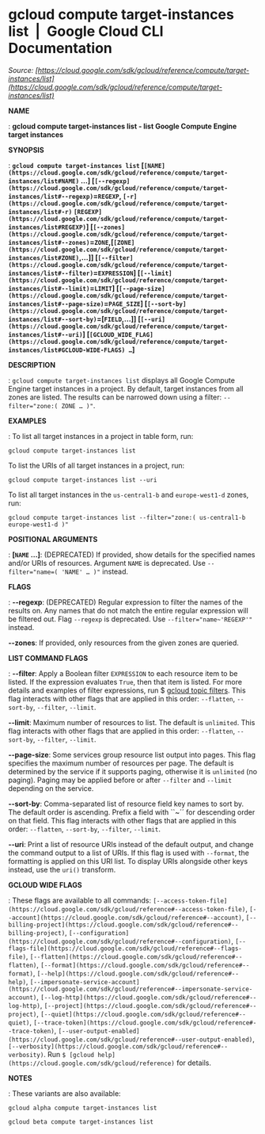 # gcloud compute target-instances list  |  Google Cloud CLI Documentation

*Source: [https://cloud.google.com/sdk/gcloud/reference/compute/target-instances/list](https://cloud.google.com/sdk/gcloud/reference/compute/target-instances/list)*

**NAME**

: **gcloud compute target-instances list - list Google Compute Engine target instances**

**SYNOPSIS**

: **`gcloud compute target-instances list` [`[NAME](https://cloud.google.com/sdk/gcloud/reference/compute/target-instances/list#NAME)` …] [`[--regexp](https://cloud.google.com/sdk/gcloud/reference/compute/target-instances/list#--regexp)`=`REGEXP`, `[-r](https://cloud.google.com/sdk/gcloud/reference/compute/target-instances/list#-r)` `[REGEXP](https://cloud.google.com/sdk/gcloud/reference/compute/target-instances/list#REGEXP)`] [`[--zones](https://cloud.google.com/sdk/gcloud/reference/compute/target-instances/list#--zones)`=`ZONE`,[`[ZONE](https://cloud.google.com/sdk/gcloud/reference/compute/target-instances/list#ZONE)`,…]] [`[--filter](https://cloud.google.com/sdk/gcloud/reference/compute/target-instances/list#--filter)`=`EXPRESSION`] [`[--limit](https://cloud.google.com/sdk/gcloud/reference/compute/target-instances/list#--limit)`=`LIMIT`] [`[--page-size](https://cloud.google.com/sdk/gcloud/reference/compute/target-instances/list#--page-size)`=`PAGE_SIZE`] [`[--sort-by](https://cloud.google.com/sdk/gcloud/reference/compute/target-instances/list#--sort-by)`=[`FIELD`,…]] [`[--uri](https://cloud.google.com/sdk/gcloud/reference/compute/target-instances/list#--uri)`] [`[GCLOUD_WIDE_FLAG](https://cloud.google.com/sdk/gcloud/reference/compute/target-instances/list#GCLOUD-WIDE-FLAGS) …`]**

**DESCRIPTION**

: `gcloud compute target-instances list` displays all Google Compute
Engine target instances in a project.
By default, target instances from all zones are listed. The results can be
narrowed down using a filter: `--filter="zone:( ZONE … )"`.

**EXAMPLES**

: To list all target instances in a project in table form, run:

```
gcloud compute target-instances list
```

To list the URIs of all target instances in a project, run:

```
gcloud compute target-instances list --uri
```

To list all target instances in the
``us-central1-b`` and
``europe-west1-d`` zones, run:

```
gcloud compute target-instances list --filter="zone:( us-central1-b europe-west1-d )"
```

**POSITIONAL ARGUMENTS**

: **[`NAME` …]**:
(DEPRECATED) If provided, show details for the specified names and/or URIs of
resources.
Argument `NAME` is deprecated. Use `--filter="name=( 'NAME'
… )"` instead.

**FLAGS**

: **--regexp**:
(DEPRECATED) Regular expression to filter the names of the results on. Any names
that do not match the entire regular expression will be filtered out.
Flag `--regexp` is deprecated. Use
`--filter="name~'REGEXP'"` instead.

**--zones**:
If provided, only resources from the given zones are queried.

**LIST COMMAND FLAGS**

: **--filter**:
Apply a Boolean filter `EXPRESSION` to each resource item
to be listed. If the expression evaluates `True`, then that item is
listed. For more details and examples of filter expressions, run $ [gcloud topic filters](https://cloud.google.com/sdk/gcloud/reference/topic/filters). This flag
interacts with other flags that are applied in this order:
`--flatten`, `--sort-by`, `--filter`,
`--limit`.

**--limit**:
Maximum number of resources to list. The default is `unlimited`. This
flag interacts with other flags that are applied in this order:
`--flatten`, `--sort-by`, `--filter`,
`--limit`.

**--page-size**:
Some services group resource list output into pages. This flag specifies the
maximum number of resources per page. The default is determined by the service
if it supports paging, otherwise it is `unlimited` (no paging).
Paging may be applied before or after `--filter` and
`--limit` depending on the service.

**--sort-by**:
Comma-separated list of resource field key names to sort by. The default order
is ascending. Prefix a field with ``~´´ for descending order on that
field. This flag interacts with other flags that are applied in this order:
`--flatten`, `--sort-by`, `--filter`,
`--limit`.

**--uri**:
Print a list of resource URIs instead of the default output, and change the
command output to a list of URIs. If this flag is used with
`--format`, the formatting is applied on this URI list. To display
URIs alongside other keys instead, use the `uri()` transform.

**GCLOUD WIDE FLAGS**

: These flags are available to all commands: `[--access-token-file](https://cloud.google.com/sdk/gcloud/reference#--access-token-file)`,
`[--account](https://cloud.google.com/sdk/gcloud/reference#--account)`, `[--billing-project](https://cloud.google.com/sdk/gcloud/reference#--billing-project)`,
`[--configuration](https://cloud.google.com/sdk/gcloud/reference#--configuration)`,
`[--flags-file](https://cloud.google.com/sdk/gcloud/reference#--flags-file)`,
`[--flatten](https://cloud.google.com/sdk/gcloud/reference#--flatten)`, `[--format](https://cloud.google.com/sdk/gcloud/reference#--format)`, `[--help](https://cloud.google.com/sdk/gcloud/reference#--help)`, `[--impersonate-service-account](https://cloud.google.com/sdk/gcloud/reference#--impersonate-service-account)`,
`[--log-http](https://cloud.google.com/sdk/gcloud/reference#--log-http)`,
`[--project](https://cloud.google.com/sdk/gcloud/reference#--project)`, `[--quiet](https://cloud.google.com/sdk/gcloud/reference#--quiet)`, `[--trace-token](https://cloud.google.com/sdk/gcloud/reference#--trace-token)`, `[--user-output-enabled](https://cloud.google.com/sdk/gcloud/reference#--user-output-enabled)`,
`[--verbosity](https://cloud.google.com/sdk/gcloud/reference#--verbosity)`.
Run `$ [gcloud help](https://cloud.google.com/sdk/gcloud/reference)` for details.

**NOTES**

: These variants are also available:

```
gcloud alpha compute target-instances list
```

```
gcloud beta compute target-instances list
```